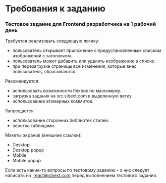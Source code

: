 # Требования к заданию
### Тестовое задание для Frontend разработчика на 1 рабочий день

Требуется реализовать следующую логику:
- пользователь открывает приложение с предустановленным списком
изображений с заголовком.
- пользователь может добавить или удалить изображение в списке.
- при перезагрузке страницы все изменения, которые внес пользователь,
сбрасываются.

Рекомендуется:
- использовать возможности flexbox по максимуму.
- загрузка задания на src.sibext.com в выделенную ветку
- использование атомарных коммитов.

Запрещается:
- использование сторонних библиотек стилей.
- верстка таблицами.

Макеты экранов (внешние ссылки):
- Desktop
- Desktop popup
- Mobile
- Mobile popup

Если есть какие-то вопросы по тестовому заданию - о них следует написать
на ​ react@sibext.com​ ​ перед выполнением тестового задания.